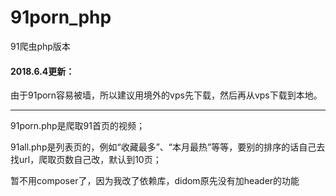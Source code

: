# 91porn_php
91爬虫php版本

#### 2018.6.4更新：

由于91porn容易被墙，所以建议用境外的vps先下载，然后再从vps下载到本地。

----

91porn.php是爬取91首页的视频；

91all.php是列表页的，例如“收藏最多”、“本月最热”等等，要别的排序的话自己去找url，爬取页数自己改，默认到10页；

暂不用composer了，因为我改了依赖库，didom原先没有加header的功能
